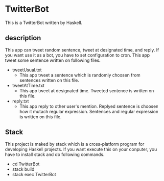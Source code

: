 # TwitterBot
This is a TwitterBot written by Haskell.

## description
This app can tweet random sentence, tweet at designated time, and reply.
If you want use it as a bot, you have to set configuration to cron.
This app tweet some sentence written on following files.

* tweetUsual.txt    
    * This app tweet a sentence which is randomly choosen from sentences written on this file. 
* tweetAtTime.txt
    * This app tweet at designated time.
      Tweeted sentence is written on this file.
* reply.txt
    * This app reply to other user's mention.
      Replyed sentence is choosen how it mutach regular expression. 
      Sentences and regular expression is written on this file.

## Stack
This project is maked by stack which is a cross-platform program for developing Haskell projects.
If you want execute this on your conputer, you have to install stack and do following commands.

* cd TwitterBot
* stack build
* stack exec TwitterBot
